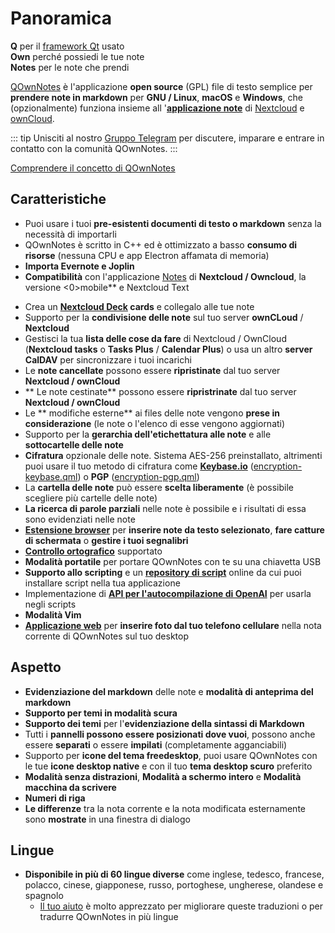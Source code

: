 # Panoramica

<template>
<v-carousel cycle show-arrows-on-hover>
  <v-carousel-item>
    <img src="/screenshots/screenshot.png" alt="Schermata di QOwnNotes" />
    <div class="sheet">
      Modifica le tue note con evidenziazione markdown, etichette colorate e sottocartelle
    </div>
  </v-carousel-item>
  <v-carousel-item>
    <img src="/screenshots/screenshot-minimal.png" alt="Vista minima" />
    <div class="sheet">
      Interfaccia utente predefinita minima che può essere ulteriormente semplificata
    </div>
  </v-carousel-item>
  <v-carousel-item>
    <img src="/screenshots/screenshot-vertical.png" alt="Vista verticale" />
    <div class="sheet">
      Visualizza le tue note in una vista markdown verticale spostando i pannelli
    </div>
  </v-carousel-item>
  <v-carousel-item>
    <img src="/screenshots/screenshot-note-relations.png" alt="Note relations" />
    <div class="sheet">
      Note relations panel
    </div>
  </v-carousel-item>
  <v-carousel-item>
    <img src="/screenshots/screenshot-portable-mode.png" alt="Modalità portatile" />
    <div class="sheet">
      Modalità portabile per chiavette USB
    </div>
  </v-carousel-item>
  <v-carousel-item>
    <img src="/screenshots/screenshot-1col.png" alt="Una colonna" />
    <div class="sheet">
      Tutti i pannelli possono essere posizionati dove vuoi
    </div>
  </v-carousel-item>
  <v-carousel-item>
    <img src="/screenshots/screenshot-darkmode.png" alt="Schermata in modalità scura" />
    <div class="sheet">
      Modalità scura
    </div>
  </v-carousel-item>
  <v-carousel-item>
    <img src="/screenshots/screenshot-distraction-free-mode.png" alt="schermata-modalità-senza-distrazioni" />
    <div class="sheet">
      Modalità anti-distrazione
    </div>
  </v-carousel-item>
  <v-carousel-item>
    <img src="/screenshots/screenshot-encrypted-note-decrypted.png" alt="Cifratura nota" />
    <div class="sheet">
      Crittografia delle note AES opzionale (anche con script)
    </div>
  </v-carousel-item>
  <v-carousel-item>
    <img src="/screenshots/screenshot-encrypted-note.png" alt="Nota crittografata" />
    <div class="sheet">
      Le note crittografate sono ancora testo
    </div>
  </v-carousel-item>
  <v-carousel-item>
    <img src="/screenshots/screenshot-diff.png" alt="schermata diff" />
    <div class="sheet">
      Mostra la differenza tra le note quando subiscono modifiche esterne all'applicazione
    </div>
  </v-carousel-item>
  <v-carousel-item>
    <img src="/screenshots/screenshot-export-print.png" alt="schermata-esporta-stampa" />
    <div class="sheet">
      Exportazione in PDF e stampa della nota
    </div>
  </v-carousel-item>
  <v-carousel-item>
    <img src="/screenshots/screenshot-freedesktop-theme.png" alt="schermata-tema-freedesktop" />
    <div class="sheet">
      Icone tramite il tema Freedesktop
    </div>
  </v-carousel-item>
  <v-carousel-item>
    <img src="/screenshots/screenshot-other-workspace.png" alt="schermata-altro-spazio" />
    <div class="sheet">
      Puoi avere diversi aree di lavoro
    </div>
  </v-carousel-item>
  <v-carousel-item>
    <img src="/screenshots/screenshot-qml.png" alt="schermata-qml" />
    <div class="sheet">
      Gestisce gli script
    </div>
  </v-carousel-item>
  <v-carousel-item>
    <img src="/screenshots/screenshot-russian.png" alt="schermata-russo" />
    <div class="sheet">
      Tradotto in molte lingue
    </div>
  </v-carousel-item>
  <v-carousel-item>
    <img src="/screenshots/screenshot-search-in-all-notes.png" alt="schermata-cerca-in-tutte-le-note" />
    <div class="sheet">
      Cerca in tutte le note
    </div>
  </v-carousel-item>
  <v-carousel-item>
    <img src="/screenshots/screenshot-search-in-current-note.png" alt="schermata-cerca-in-nota-corrente" />
    <div class="sheet">
      Cerca nella nota corrente
    </div>
  </v-carousel-item>
  <v-carousel-item>
    <img src="/screenshots/screenshot-settings-note-folders.png" alt="schermata-impostazioni-cartelle-note" />
    <div class="sheet">
      In grado di utilizzare più cartelle di note
    </div>
  </v-carousel-item>
  <v-carousel-item>
    <img src="/screenshots/screenshot-todo.png" alt="schermata-todo" />
    <div class="sheet">
      Gestisci le tue liste di cose da fare tramite CalDAV
    </div>
  </v-carousel-item>
  <v-carousel-item>
    <img src="/screenshots/screenshot-trash.png" alt="schermata-cestino" />
    <div class="sheet">
      Gestisci le note cestinate sul tuo server Nextcloud
    </div>
  </v-carousel-item>
  <v-carousel-item>
    <img src="/screenshots/screenshot-versioning.png" alt="schermata-versionamento" />
    <div class="sheet">
      Gestisci le versioni delle note sul tuo server Nextcloud
    </div>
  </v-carousel-item>
</v-carousel>
</template>

<v-divider />

**Q** per il [framework Qt](https://www.qt.io/) usato  
**Own** perché possiedi le tue note  
**Notes** per le note che prendi

<v-divider />

[QOwnNotes](https://www.qownnotes.org/) è l'applicazione **open source** (GPL) file di testo semplice per **prendere note in markdown** per **GNU / Linux**, **macOS** e **Windows**, che (opzionalmente) funziona insieme all '[**applicazione note**](https://github.com/nextcloud/notes) di [Nextcloud](https://nextcloud.com/) e [ownCloud](https://owncloud.org/).

::: tip
Unisciti al nostro [Gruppo Telegram](https://t.me/QOwnNotes) per discutere, imparare e entrare in contatto con la comunità QOwnNotes.
:::

[Comprendere il concetto di QOwnNotes](concept.md)

## Caratteristiche

- Puoi usare i tuoi **pre-esistenti documenti di testo o markdown** senza la necessità di importarli
- QOwnNotes è scritto in C++ ed è ottimizzato a basso **consumo di risorse** (nessuna CPU e app Electron affamata di memoria)
- **Importa Evernote e Joplin**
- **Compatibilità** con l'applicazione [Notes](https://apps.nextcloud.com/apps/notes) di **Nextcloud / Owncloud**, la versione <0>mobile\*\* e Nextcloud Text</p></li>
- Crea un **[Nextcloud Deck](https://apps.nextcloud.com/apps/deck) cards** e collegalo alle tue note
- Supporto per la **condivisione delle note** sul tuo server **ownCLoud** / **Nextcloud**
- Gestisci la tua **lista delle cose da fare** di Nextcloud / OwnCloud (**Nextcloud tasks** o **Tasks Plus** / **Calendar Plus**) o usa un altro **server CalDAV** per sincronizzare i tuoi incarichi
- Le **note cancellate** possono essere **ripristinate** dal tuo server **Nextcloud / ownCloud**
- ** Le note cestinate** possono essere **ripristrinate** dal tuo server **Nextcloud / ownCloud**
- Le ** modifiche esterne** ai files delle note vengono **prese in considerazione** (le note o l'elenco di esse vengono aggiornati)
- Supporto per la **gerarchia dell'etichettatura alle note** e alle **sottocartelle delle note**
- **Cifratura** opzionale delle note. Sistema AES-256 preinstallato, altrimenti puoi usare il tuo metodo di cifratura come **[Keybase.io](https://keybase.io/)** ([encryption-keybase.qml](https://github.com/pbek/QOwnNotes/blob/main/docs/scripting/examples/encryption-keybase.qml)) o **PGP** ([encryption-pgp.qml](https://github.com/pbek/QOwnNotes/blob/main/docs/scripting/examples/encryption-pgp.qml))
- La **cartella delle note** può essere **scelta liberamente** (è possibile scegliere più cartelle delle note)
- **La ricerca di parole parziali** nelle note è possibile e i risultati di essa sono evidenziati nelle note
- [**Estensione browser**](browser-extension.md) per **inserire note da testo selezionato**, **fare catture di schermata** o **gestire i tuoi segnalibri**
- [**Controllo ortografico**](../editor/spellchecking.md) supportato
- **Modalità portatile** per portare QOwnNotes con te su una chiavetta USB
- **Supporto allo scripting** e un [**repository di script**](https://github.com/qownnotes/scripts) online da cui puoi installare script nella tua applicazione
- Implementazione di **[API per l'autocompilazione di OpenAI](https://www.qownnotes.org/blog/2024-05-17-AI-support-was-added-to-QOwnNotes.html)** per usarla negli scripts
- **Modalità Vim**
- **[Applicazione web](web-app.md)** per **inserire foto dal tuo telefono cellulare** nella nota corrente di QOwnNotes sul tuo desktop</ul>

## Aspetto

- **Evidenziazione del markdown** delle note e **modalità di anteprima del markdown**
- **Supporto per temi in modalità scura**
- **Supporto dei temi** per l'**evidenziazione della sintassi di Markdown**
- Tutti i **pannelli possono essere posizionati dove vuoi**, possono anche essere **separati** o essere **impilati** (completamente agganciabili)
- Supporto per **icone del tema freedesktop**, puoi usare QOwnNotes con le tue **icone desktop native** e con il tuo **tema desktop scuro** preferito
- **Modalità senza distrazioni**, **Modalità a schermo intero** e **Modalità macchina da scrivere**
- **Numeri di riga**
- **Le differenze** tra la nota corrente e la nota modificata esternamente sono **mostrate** in una finestra di dialogo

## Lingue

- **Disponibile in più di 60 lingue diverse** come inglese, tedesco, francese, polacco, cinese, giapponese, russo, portoghese, ungherese, olandese e spagnolo
  - [Il tuo aiuto](../contributing/translation.md) è molto apprezzato per migliorare queste traduzioni o per tradurre QOwnNotes in più lingue

<style>
.sheet {
  position: absolute;
  bottom: 50px;
  background-color: rgba(0,0,0, 0.5);
  color: white;
  text-align: center;
  display: flex;
  align-items:center;
  justify-content:center;
  height: 50px;
  width: 100%;
}

.v-window__next {
  right: 0;
}

@media (max-width: 500px) {
  .v-carousel {
    height: 400px!important;
  }
}

@media (max-width: 350px) {
  .v-carousel {
    height: 250px!important;
  }
}

@media (max-width: 200px) {
  .v-carousel {
    height: 150px!important;
  }
}
</style>
